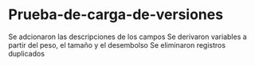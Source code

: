 # Prueba-de-carga-de-versiones
Se adcionaron las descripciones de los campos
Se derivaron variables a partir del peso, el tamaño y el desembolso
Se eliminaron registros duplicados

